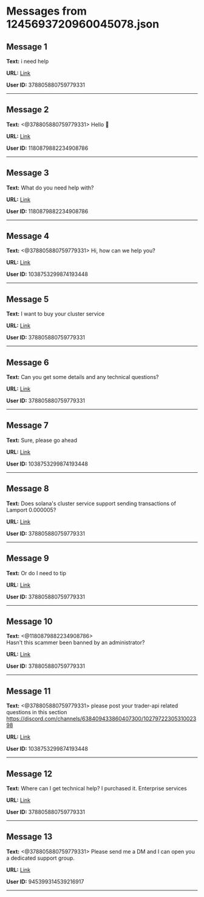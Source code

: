 # Messages from 1245693720960045078.json

## Message 1

**Text:** i need help

**URL:** [Link](https://discord.com/channels/638409433860407300/638411171233398824/1245693720960045078)

**User ID:** 378805880759779331

---

## Message 2

**Text:** <@378805880759779331> Hello 👋

**URL:** [Link](https://discord.com/channels/638409433860407300/638411171233398824/1245693763297345587)

**User ID:** 1180879882234908786

---

## Message 3

**Text:** What do you need help with?

**URL:** [Link](https://discord.com/channels/638409433860407300/638411171233398824/1245694019594489858)

**User ID:** 1180879882234908786

---

## Message 4

**Text:** <@378805880759779331> Hi, how can we help you?

**URL:** [Link](https://discord.com/channels/638409433860407300/638411171233398824/1245695153411194961)

**User ID:** 1038753299874193448

---

## Message 5

**Text:** I want to buy your cluster service

**URL:** [Link](https://discord.com/channels/638409433860407300/638411171233398824/1245701004373266514)

**User ID:** 378805880759779331

---

## Message 6

**Text:** Can you get some details and any technical questions?

**URL:** [Link](https://discord.com/channels/638409433860407300/638411171233398824/1245701110543683646)

**User ID:** 378805880759779331

---

## Message 7

**Text:** Sure, please go ahead

**URL:** [Link](https://discord.com/channels/638409433860407300/638411171233398824/1245701994484863058)

**User ID:** 1038753299874193448

---

## Message 8

**Text:** Does solana's cluster service support sending transactions of Lamport 0.000005?

**URL:** [Link](https://discord.com/channels/638409433860407300/638411171233398824/1245702727934283817)

**User ID:** 378805880759779331

---

## Message 9

**Text:** Or do I need to tip

**URL:** [Link](https://discord.com/channels/638409433860407300/638411171233398824/1245702834930974730)

**User ID:** 378805880759779331

---

## Message 10

**Text:** <@1180879882234908786>  
Hasn't this scammer been banned by an administrator?

**URL:** [Link](https://discord.com/channels/638409433860407300/638411171233398824/1245703689767751780)

**User ID:** 378805880759779331

---

## Message 11

**Text:** <@378805880759779331> please post your trader-api related questions in this section https://discord.com/channels/638409433860407300/1027972230531002398

**URL:** [Link](https://discord.com/channels/638409433860407300/638411171233398824/1245705344274141194)

**User ID:** 1038753299874193448

---

## Message 12

**Text:** Where can I get technical help? I purchased it.
Enterprise services

**URL:** [Link](https://discord.com/channels/638409433860407300/638411171233398824/1246004886902931476)

**User ID:** 378805880759779331

---

## Message 13

**Text:** <@378805880759779331> Please send me a DM and I can open you a dedicated support group.

**URL:** [Link](https://discord.com/channels/638409433860407300/638411171233398824/1246067189207924829)

**User ID:** 945399314539216917

---

